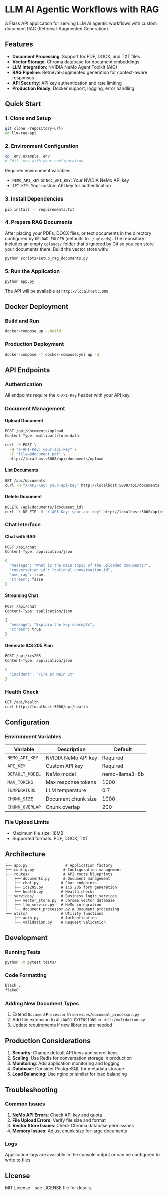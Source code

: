 # LLM AI Agentic Workflows with RAG

A Flask API application for serving LLM AI agentic workflows with custom document RAG (Retrieval-Augmented Generation).

## Features

- **Document Processing**: Support for PDF, DOCX, and TXT files
- **Vector Storage**: Chroma database for document embeddings
- **LLM Integration**: NVIDIA NeMo Agent Toolkit (AIQ)
- **RAG Pipeline**: Retrieval-augmented generation for context-aware responses
- **API Security**: API key authentication and rate limiting
- **Production Ready**: Docker support, logging, error handling

## Quick Start

### 1. Clone and Setup

```bash
git clone <repository-url>
cd llm-rag-api
```

### 2. Environment Configuration

```bash
cp .env.example .env
# Edit .env with your configuration
```

Required environment variables:
- `NEMO_API_KEY` or `NGC_API_KEY`: Your NVIDIA NeMo API key
- `API_KEY`: Your custom API key for authentication

### 3. Install Dependencies

```bash
pip install -r requirements.txt
```

### 4. Prepare RAG Documents

After placing your PDFs, DOCX files, or text documents in the directory
configured by `UPLOAD_FOLDER` (defaults to `./uploads`). The repository
includes an empty `uploads/` folder that's ignored by Git so you can store your
documents there. Build the vector store with:

```bash
python scripts/setup_rag_documents.py
```

### 5. Run the Application

```bash
python app.py
```

The API will be available at `http://localhost:5000`

## Docker Deployment

### Build and Run

```bash
docker-compose up --build
```

### Production Deployment

```bash
docker-compose -f docker-compose.yml up -d
```

## API Endpoints

### Authentication
All endpoints require the `X-API-Key` header with your API key.

### Document Management

#### Upload Document
```bash
POST /api/documents/upload
Content-Type: multipart/form-data

curl -X POST \
  -H "X-API-Key: your-api-key" \
  -F "file=@document.pdf" \
  http://localhost:5000/api/documents/upload
```

#### List Documents
```bash
GET /api/documents
curl -H "X-API-Key: your-api-key" http://localhost:5000/api/documents
```

#### Delete Document
```bash
DELETE /api/documents/{document_id}
curl -X DELETE -H "X-API-Key: your-api-key" http://localhost:5000/api/documents/{id}
```

### Chat Interface

#### Chat with RAG
```bash
POST /api/chat
Content-Type: application/json

{
  "message": "What is the main topic of the uploaded documents?",
  "conversation_id": "optional-conversation-id",
  "use_rag": true,
  "stream": false
}
```

#### Streaming Chat
```bash
POST /api/chat
Content-Type: application/json

{
  "message": "Explain the key concepts",
  "stream": true
}
```

#### Generate ICS 205 Plan
```bash
POST /api/ics205
Content-Type: application/json

{
  "incident": "Fire at Main St"
}
```

### Health Check
```bash
GET /api/health
curl http://localhost:5000/api/health
```

## Configuration

### Environment Variables

| Variable | Description | Default |
|----------|-------------|---------|
| `NEMO_API_KEY` | NVIDIA NeMo API key | Required |
| `API_KEY` | Custom API key | Required |
| `DEFAULT_MODEL` | NeMo model | nemo-llama3-8b |
| `MAX_TOKENS` | Max response tokens | 1000 |
| `TEMPERATURE` | LLM temperature | 0.7 |
| `CHUNK_SIZE` | Document chunk size | 1000 |
| `CHUNK_OVERLAP` | Chunk overlap | 200 |

### File Upload Limits
- Maximum file size: 16MB
- Supported formats: PDF, DOCX, TXT

## Architecture

```
├── app.py                 # Application factory
├── config.py             # Configuration management
├── routes/               # API route blueprints
│   ├── documents.py      # Document management
│   ├── chat.py          # Chat endpoints
│   ├── ics205.py        # ICS 205 form generation
│   └── health.py        # Health checks
├── services/            # Business logic services
│   ├── vector_store.py  # Chroma vector database
│   ├── llm_service.py   # NeMo integration
│   └── document_processor.py # Document processing
└── utils/               # Utility functions
    ├── auth.py          # Authentication
    └── validation.py    # Request validation
```

## Development

### Running Tests
```bash
python -m pytest tests/
```

### Code Formatting
```bash
black .
flake8 .
```

### Adding New Document Types
1. Extend `DocumentProcessor` in `services/document_processor.py`
2. Add file extension to `ALLOWED_EXTENSIONS` in `utils/validation.py`
3. Update requirements if new libraries are needed

## Production Considerations

1. **Security**: Change default API keys and secret keys
2. **Scaling**: Use Redis for conversation storage in production
3. **Monitoring**: Add application monitoring and logging
4. **Database**: Consider PostgreSQL for metadata storage
5. **Load Balancing**: Use nginx or similar for load balancing

## Troubleshooting

### Common Issues

1. **NeMo API Errors**: Check API key and quota
2. **File Upload Errors**: Verify file size and format
3. **Vector Store Issues**: Check Chroma database permissions
4. **Memory Issues**: Adjust chunk size for large documents

### Logs
Application logs are available in the console output or can be configured to write to files.

## License

MIT License - see LICENSE file for details.
